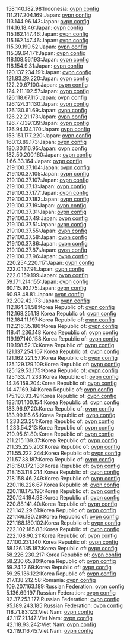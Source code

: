 158.140.182.98:Indonesia: [ovpn config](vpn/158_140_182_98.ovpn)  
111.217.204.169:Japan: [ovpn config](vpn/111_217_204_169.ovpn)  
113.144.96.143:Japan: [ovpn config](vpn/113_144_96_143.ovpn)  
114.16.18.46:Japan: [ovpn config](vpn/114_16_18_46.ovpn)  
115.162.147.46:Japan: [ovpn config](vpn/115_162_147_46.ovpn)  
115.162.147.46:Japan: [ovpn config](vpn/115_162_147_46.ovpn)  
115.39.199.52:Japan: [ovpn config](vpn/115_39_199_52.ovpn)  
115.39.64.171:Japan: [ovpn config](vpn/115_39_64_171.ovpn)  
118.108.56.193:Japan: [ovpn config](vpn/118_108_56_193.ovpn)  
118.154.9.31:Japan: [ovpn config](vpn/118_154_9_31.ovpn)  
120.137.234.191:Japan: [ovpn config](vpn/120_137_234_191.ovpn)  
121.83.29.220:Japan: [ovpn config](vpn/121_83_29_220.ovpn)  
122.20.67.100:Japan: [ovpn config](vpn/122_20_67_100.ovpn)  
124.211.192.57:Japan: [ovpn config](vpn/124_211_192_57.ovpn)  
126.118.67.115:Japan: [ovpn config](vpn/126_118_67_115.ovpn)  
126.124.31.130:Japan: [ovpn config](vpn/126_124_31_130.ovpn)  
126.130.61.69:Japan: [ovpn config](vpn/126_130_61_69.ovpn)  
126.22.21.173:Japan: [ovpn config](vpn/126_22_21_173.ovpn)  
126.77.139.139:Japan: [ovpn config](vpn/126_77_139_139.ovpn)  
126.94.134.170:Japan: [ovpn config](vpn/126_94_134_170.ovpn)  
153.151.177.220:Japan: [ovpn config](vpn/153_151_177_220.ovpn)  
160.13.89.173:Japan: [ovpn config](vpn/160_13_89_173.ovpn)  
180.30.116.95:Japan: [ovpn config](vpn/180_30_116_95.ovpn)  
182.50.200.160:Japan: [ovpn config](vpn/182_50_200_160.ovpn)  
1.66.33.164:Japan: [ovpn config](vpn/1_66_33_164.ovpn)  
219.100.37.104:Japan: [ovpn config](vpn/219_100_37_104.ovpn)  
219.100.37.105:Japan: [ovpn config](vpn/219_100_37_105.ovpn)  
219.100.37.107:Japan: [ovpn config](vpn/219_100_37_107.ovpn)  
219.100.37.13:Japan: [ovpn config](vpn/219_100_37_13.ovpn)  
219.100.37.177:Japan: [ovpn config](vpn/219_100_37_177.ovpn)  
219.100.37.182:Japan: [ovpn config](vpn/219_100_37_182.ovpn)  
219.100.37.19:Japan: [ovpn config](vpn/219_100_37_19.ovpn)  
219.100.37.31:Japan: [ovpn config](vpn/219_100_37_31.ovpn)  
219.100.37.49:Japan: [ovpn config](vpn/219_100_37_49.ovpn)  
219.100.37.51:Japan: [ovpn config](vpn/219_100_37_51.ovpn)  
219.100.37.55:Japan: [ovpn config](vpn/219_100_37_55.ovpn)  
219.100.37.58:Japan: [ovpn config](vpn/219_100_37_58.ovpn)  
219.100.37.86:Japan: [ovpn config](vpn/219_100_37_86.ovpn)  
219.100.37.87:Japan: [ovpn config](vpn/219_100_37_87.ovpn)  
219.100.37.96:Japan: [ovpn config](vpn/219_100_37_96.ovpn)  
220.254.220.117:Japan: [ovpn config](vpn/220_254_220_117.ovpn)  
222.0.137.91:Japan: [ovpn config](vpn/222_0_137_91.ovpn)  
222.0.159.199:Japan: [ovpn config](vpn/222_0_159_199.ovpn)  
59.171.214.155:Japan: [ovpn config](vpn/59_171_214_155.ovpn)  
60.115.93.175:Japan: [ovpn config](vpn/60_115_93_175.ovpn)  
60.93.48.81:Japan: [ovpn config](vpn/60_93_48_81.ovpn)  
92.202.42.173:Japan: [ovpn config](vpn/92_202_42_173.ovpn)  
112.164.31.58:Korea Republic of: [ovpn config](vpn/112_164_31_58.ovpn)  
112.168.251.18:Korea Republic of: [ovpn config](vpn/112_168_251_18.ovpn)  
112.184.11.197:Korea Republic of: [ovpn config](vpn/112_184_11_197.ovpn)  
112.216.35.186:Korea Republic of: [ovpn config](vpn/112_216_35_186.ovpn)  
118.41.236.148:Korea Republic of: [ovpn config](vpn/118_41_236_148.ovpn)  
119.197.140.158:Korea Republic of: [ovpn config](vpn/119_197_140_158.ovpn)  
119.198.52.13:Korea Republic of: [ovpn config](vpn/119_198_52_13.ovpn)  
121.137.254.167:Korea Republic of: [ovpn config](vpn/121_137_254_167.ovpn)  
121.162.221.57:Korea Republic of: [ovpn config](vpn/121_162_221_57.ovpn)  
125.129.129.109:Korea Republic of: [ovpn config](vpn/125_129_129_109.ovpn)  
125.129.53.175:Korea Republic of: [ovpn config](vpn/125_129_53_175.ovpn)  
125.133.71.233:Korea Republic of: [ovpn config](vpn/125_133_71_233.ovpn)  
14.36.159.204:Korea Republic of: [ovpn config](vpn/14_36_159_204.ovpn)  
14.47.169.34:Korea Republic of: [ovpn config](vpn/14_47_169_34.ovpn)  
175.193.93.49:Korea Republic of: [ovpn config](vpn/175_193_93_49.ovpn)  
183.101.100.154:Korea Republic of: [ovpn config](vpn/183_101_100_154.ovpn)  
183.96.97.20:Korea Republic of: [ovpn config](vpn/183_96_97_20.ovpn)  
183.99.115.65:Korea Republic of: [ovpn config](vpn/183_99_115_65.ovpn)  
1.233.23.251:Korea Republic of: [ovpn config](vpn/1_233_23_251.ovpn)  
1.233.54.213:Korea Republic of: [ovpn config](vpn/1_233_54_213.ovpn)  
210.95.61.80:Korea Republic of: [ovpn config](vpn/210_95_61_80.ovpn)  
211.215.139.37:Korea Republic of: [ovpn config](vpn/211_215_139_37.ovpn)  
211.35.225.203:Korea Republic of: [ovpn config](vpn/211_35_225_203.ovpn)  
211.55.222.244:Korea Republic of: [ovpn config](vpn/211_55_222_244.ovpn)  
211.57.38.187:Korea Republic of: [ovpn config](vpn/211_57_38_187.ovpn)  
218.150.172.133:Korea Republic of: [ovpn config](vpn/218_150_172_133.ovpn)  
218.153.118.214:Korea Republic of: [ovpn config](vpn/218_153_118_214.ovpn)  
218.158.46.249:Korea Republic of: [ovpn config](vpn/218_158_46_249.ovpn)  
220.116.226.67:Korea Republic of: [ovpn config](vpn/220_116_226_67.ovpn)  
220.118.175.190:Korea Republic of: [ovpn config](vpn/220_118_175_190.ovpn)  
220.124.194.98:Korea Republic of: [ovpn config](vpn/220_124_194_98.ovpn)  
220.88.141.40:Korea Republic of: [ovpn config](vpn/220_88_141_40.ovpn)  
221.142.29.61:Korea Republic of: [ovpn config](vpn/221_142_29_61.ovpn)  
221.146.180.26:Korea Republic of: [ovpn config](vpn/221_146_180_26.ovpn)  
221.168.180.102:Korea Republic of: [ovpn config](vpn/221_168_180_102.ovpn)  
222.102.185.83:Korea Republic of: [ovpn config](vpn/222_102_185_83.ovpn)  
222.108.90.21:Korea Republic of: [ovpn config](vpn/222_108_90_21.ovpn)  
27.100.231.140:Korea Republic of: [ovpn config](vpn/27_100_231_140.ovpn)  
58.126.135.187:Korea Republic of: [ovpn config](vpn/58_126_135_187.ovpn)  
58.226.230.217:Korea Republic of: [ovpn config](vpn/58_226_230_217.ovpn)  
58.230.65.80:Korea Republic of: [ovpn config](vpn/58_230_65_80.ovpn)  
59.24.12.69:Korea Republic of: [ovpn config](vpn/59_24_12_69.ovpn)  
59.25.136.122:Korea Republic of: [ovpn config](vpn/59_25_136_122.ovpn)  
217.138.212.58:Romania: [ovpn config](vpn/217_138_212_58.ovpn)  
109.207.163.189:Russian Federation: [ovpn config](vpn/109_207_163_189.ovpn)  
5.136.69.197:Russian Federation: [ovpn config](vpn/5_136_69_197.ovpn)  
92.37.253.177:Russian Federation: [ovpn config](vpn/92_37_253_177.ovpn)  
95.189.243.185:Russian Federation: [ovpn config](vpn/95_189_243_185.ovpn)  
118.71.83.123:Viet Nam: [ovpn config](vpn/118_71_83_123.ovpn)  
42.117.21.147:Viet Nam: [ovpn config](vpn/42_117_21_147.ovpn)  
42.118.93.242:Viet Nam: [ovpn config](vpn/42_118_93_242.ovpn)  
42.119.116.45:Viet Nam: [ovpn config](vpn/42_119_116_45.ovpn)  
